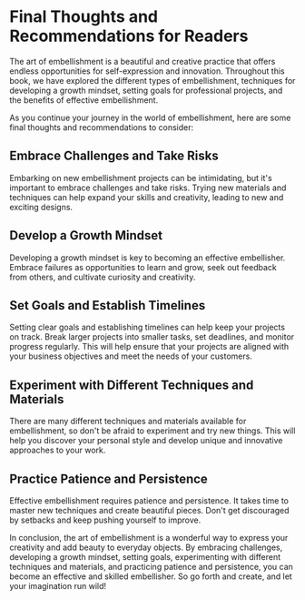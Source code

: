 Final Thoughts and Recommendations for Readers
==========================================================

The art of embellishment is a beautiful and creative practice that offers endless opportunities for self-expression and innovation. Throughout this book, we have explored the different types of embellishment, techniques for developing a growth mindset, setting goals for professional projects, and the benefits of effective embellishment.

As you continue your journey in the world of embellishment, here are some final thoughts and recommendations to consider:

Embrace Challenges and Take Risks
---------------------------------

Embarking on new embellishment projects can be intimidating, but it's important to embrace challenges and take risks. Trying new materials and techniques can help expand your skills and creativity, leading to new and exciting designs.

Develop a Growth Mindset
------------------------

Developing a growth mindset is key to becoming an effective embellisher. Embrace failures as opportunities to learn and grow, seek out feedback from others, and cultivate curiosity and creativity.

Set Goals and Establish Timelines
---------------------------------

Setting clear goals and establishing timelines can help keep your projects on track. Break larger projects into smaller tasks, set deadlines, and monitor progress regularly. This will help ensure that your projects are aligned with your business objectives and meet the needs of your customers.

Experiment with Different Techniques and Materials
--------------------------------------------------

There are many different techniques and materials available for embellishment, so don't be afraid to experiment and try new things. This will help you discover your personal style and develop unique and innovative approaches to your work.

Practice Patience and Persistence
---------------------------------

Effective embellishment requires patience and persistence. It takes time to master new techniques and create beautiful pieces. Don't get discouraged by setbacks and keep pushing yourself to improve.

In conclusion, the art of embellishment is a wonderful way to express your creativity and add beauty to everyday objects. By embracing challenges, developing a growth mindset, setting goals, experimenting with different techniques and materials, and practicing patience and persistence, you can become an effective and skilled embellisher. So go forth and create, and let your imagination run wild!
